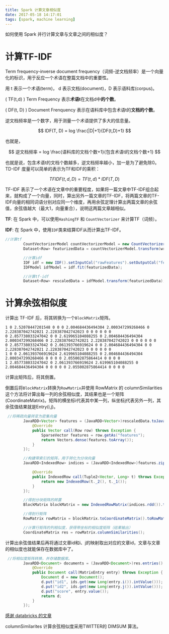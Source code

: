 ```yaml
---
title: Spark 计算文章相似度
date: 2017-05-18 14:17:01
tags: [spark, machine learning]
---
```

如何使用 Spark 并行计算文章与文章之间的相似度？

<!-- more -->

# 计算TF-IDF

Term frequency-inverse document frequency（词频-逆文档频率）是一个向量化的标识，用于反应一个术语在整篇文档中的重要性。

用 t 表示一个术语(term)， d 表示文档(document)，D 表示语料库(corpus)。

\( TF(t,d) \) Term Frequency 表示**术语t**在文档d中**的个数**。

\( DF(t, D) \) Document Frenquency 表示在语料库中包含术语t的**文档的个数**。

逆文档频率是一个数字，用于测量一个术语提供了多大的信息量。

  $$ IDF(T, D) = log \frac{|D|+1}{DF(t,D)+1} $$ 

也就是，

  $$ 逆文档频率 = log \frac{语料库的文档个数+1}{包含术语t的文档个数+1} $$

也就是说，包含术语t的文档个数越多，逆文档频率越小，加一是为了避免除0。TD-IDF 度量可以简单的表示为TF和IDF的乘积：

  $$ TFIDF(t, d, D) = TF(t,d)*IDF(T,D) $$

TF-IDF 表示了一个术语在文章中的重要程度，如果将一篇文章中TF-IDF组合起来，就构成了一个向量，同时，算出另外一篇文章的TF-IDF，将两篇文章的TF-IDF向量的相同词语分别对应同一个维度，再用余弦定理计算出两篇文章的余弦值，余弦值越大（最大1，向量重合），说明这两篇文章越相似。

**TF**: 在 Spark 中，可以使用`HashingTF` 和 `CountVectorizer` 来计算TF（词频）。

**IDF**: 在 Spark 中，使用`IDF`类来结算IDF从而计算出TF-IDF。

```java
//计算tf
        CountVectorizerModel countVectorizerModel = new CountVectorizer().setInputCol("words").setOutputCol("rawFeatures").fit(wrappedWords);
        Dataset<Row> featurizedData = countVectorizerModel.transform(wrappedWords);

        //计算idf
        IDF idf = new IDF().setInputCol("rawFeatures").setOutputCol("features");
        IDFModel idfModel = idf.fit(featurizedData);

        //计算tf-idf
        Dataset<Row> rescaledData = idfModel.transform(featurizedData);
```

# 计算余弦相似度

计算出 TF-IDF 后，将其转换为一个`BlockMatrix`矩阵。


	1 0 2.52078447201548 0 0 0 2.004684436494304 2.000347299268466 0 2.228387042742021 2.228387042742023 0 0 0 0 0 0
	0 2.857738033247042 0 0 2.619965104088255 0 2.004684436494304 2.000347299268466 0 2.228387042742021 2.228387042742023 0 0 0 0 0 0
	0 2.857738033247042 0 2.061393766919624 0 0 2.004684436494304 0 0 2.228387042742021 2.228387042742023 0 0 0 0 0 0
	1 0 0 2.061393766919624 2.619965104088255 0 2.004684436494304 2.000347299268466 0 0 0 0 2.055002875864414 0 0 0 0
	1 2.857738033247042 0 2.061393766919624 2.619965104088255 0 2.004684436494304 0 0 0 0 0 2.055002875864414 0 0 0 0


计算出矩阵后，将其倒置。

倒置后将`BlockMatrix`转换为`RowMatrix`并使用 RowMatrix 的 columnSimilarities 这个方法将计算出每一列的余弦相似度，其结果也是一个矩阵(CoordinateMatrix)。矩阵的横坐标i代表其中某一列，纵坐标j代表另外一列，其余弦值结果就是Entry(i,j)。

```java
 //将稀疏向量转变为密集向量
        JavaRDD<Vector> features = (JavaRDD<Vector>)rescaledData.toJavaRDD().map(new Function<Row, Vector>() {
            @Override
            public Vector call(Row row) throws Exception {
                SparseVector features = row.getAs("features");
                return Vectors.dense(features.toArray());
            }
        });

        //构建带索引的矩阵，用于转化为分块向量
        JavaRDD<IndexedRow> indices = (JavaRDD<IndexedRow>)features.zipWithIndex().map(new Function<Tuple2<Vector, Long>, IndexedRow>() {

            @Override
            public IndexedRow call(Tuple2<Vector, Long> t) throws Exception {
                return new IndexedRow(t._2(), t._1());
            }
        });

        //得到分块矩阵的转置
        BlockMatrix blockMatrix = new IndexedRowMatrix(indices.rdd()).toBlockMatrix().transpose();

        //得到行矩阵
        RowMatrix rowMatrix = blockMatrix.toCoordinateMatrix().toRowMatrix();

        //计算行矩阵的列相似度，获得带坐标的相似度矩阵（结果输出）
        CoordinateMatrix res = rowMatrix.columnSimilarities();
```

计算出余弦值结果后再将通过文章id和i、j的映射取出对应的文章id，文章与文章的相似度也就能保存在数据库中了。

```java
 //将相似度矩阵转换，并存储数据库。
        JavaRDD<Document> documents = (JavaRDD<Document>)res.entries().toJavaRDD().map(new Function<MatrixEntry, Document>() {
            @Override
            public Document call(MatrixEntry entry) throws Exception {
                Document d = new Document();
                d.put("id1", ids.get(new Long(entry.i()).intValue()));
                d.put("id2", ids.get(new Long(entry.j()).intValue()));
                d.put("score", entry.value());
                return d;
            }
        });
```

[感谢 databricks 的文章](https://databricks.com/blog/2014/10/20/efficient-similarity-algorithm-now-in-spark-twitter.html)

columnSimilarites 计算余弦相似度采用TWITTER的 DIMSUM 算法。



